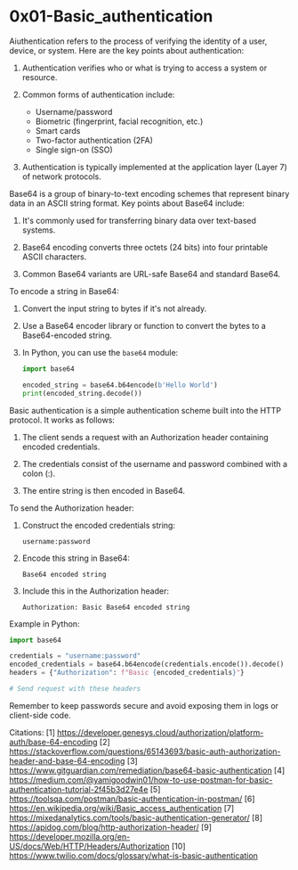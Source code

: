 # 0x01-Basic_authentication
Aiuthentication refers to the process of verifying the identity of a user, device, or system. Here are the key points about authentication:

1. Authentication verifies who or what is trying to access a system or resource.

2. Common forms of authentication include:
   - Username/password
   - Biometric (fingerprint, facial recognition, etc.)
   - Smart cards
   - Two-factor authentication (2FA)
   - Single sign-on (SSO)

3. Authentication is typically implemented at the application layer (Layer 7) of network protocols.

Base64 is a group of binary-to-text encoding schemes that represent binary data in an ASCII string format. Key points about Base64 include:

1. It's commonly used for transferring binary data over text-based systems.

2. Base64 encoding converts three octets (24 bits) into four printable ASCII characters.

3. Common Base64 variants are URL-safe Base64 and standard Base64.

To encode a string in Base64:

1. Convert the input string to bytes if it's not already.

2. Use a Base64 encoder library or function to convert the bytes to a Base64-encoded string.

3. In Python, you can use the `base64` module:

   ```python
   import base64
   
   encoded_string = base64.b64encode(b'Hello World')
   print(encoded_string.decode())
   ```

Basic authentication is a simple authentication scheme built into the HTTP protocol. It works as follows:

1. The client sends a request with an Authorization header containing encoded credentials.

2. The credentials consist of the username and password combined with a colon (:).

3. The entire string is then encoded in Base64.

To send the Authorization header:

1. Construct the encoded credentials string:
   ```
   username:password
   ```

2. Encode this string in Base64:
   ```
   Base64 encoded string
   ```

3. Include this in the Authorization header:
   ```
   Authorization: Basic Base64 encoded string
   ```

Example in Python:

```python
import base64

credentials = "username:password"
encoded_credentials = base64.b64encode(credentials.encode()).decode()
headers = {"Authorization": f"Basic {encoded_credentials}"}

# Send request with these headers
```

Remember to keep passwords secure and avoid exposing them in logs or client-side code.

Citations:
[1] https://developer.genesys.cloud/authorization/platform-auth/base-64-encoding
[2] https://stackoverflow.com/questions/65143693/basic-auth-authorization-header-and-base-64-encoding
[3] https://www.gitguardian.com/remediation/base64-basic-authentication
[4] https://medium.com/@yamigoodwin01/how-to-use-postman-for-basic-authentication-tutorial-2f45b3d27e4e
[5] https://toolsqa.com/postman/basic-authentication-in-postman/
[6] https://en.wikipedia.org/wiki/Basic_access_authentication
[7] https://mixedanalytics.com/tools/basic-authentication-generator/
[8] https://apidog.com/blog/http-authorization-header/
[9] https://developer.mozilla.org/en-US/docs/Web/HTTP/Headers/Authorization
[10] https://www.twilio.com/docs/glossary/what-is-basic-authentication

